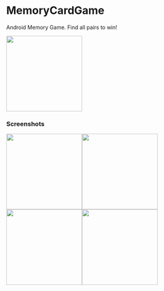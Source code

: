 # MemoryCardGame

Android Memory Game. Find all pairs to win!

<a href="https://play.google.com/store/apps/details?id=io.github.andyradionov.memorycards">
  <img src="https://play.google.com/intl/en_gb/badges/images/generic/en_badge_web_generic.png" width="200"> 
</a>

### Screenshots
 <img src="https://image.ibb.co/n5QOWL/Screenshot-2018-10-17-00-09-20-872-io-github-andyradionov-memorycardgame.png" width="200"><img src="https://image.ibb.co/mPkOWL/Screenshot-2018-10-17-00-14-21-947-io-github-andyradionov-memorycardgame.png" width="200"><img src="https://image.ibb.co/bLNgJ0/Screenshot-2018-10-17-00-09-28-141-io-github-andyradionov-memorycardgame.png" width="200"><img src="https://image.ibb.co/kHLnQf/20181016-235931.gif" width="200">
